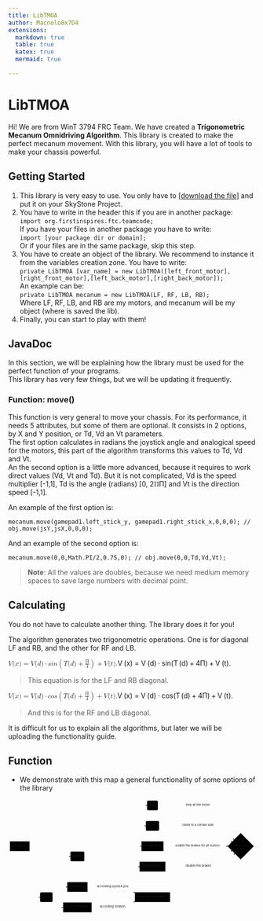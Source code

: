 ```yaml
---
title: LibTMOA
author: Macnolo0x7D4
extensions:
  markdown: true
  table: true
  katex: true
  mermaid: true

---
```


<h1 id="libtmoa">LibTMOA</h1>
<p>Hi! We are from WinT 3794 FRC Team. We have created a <strong>Trigonometric Mecanum Omnidriving Algorithm</strong>. This library is created to make the perfect mecanum movement. With this library, you will have a lot of tools to make your chassis powerful.</p>
<h2 id="getting-started">Getting Started</h2>
<ol>
<li>This library is very easy to use. You only have to <a href="Lol">[download the file]</a> and put it on your SkyStone Project.</li>
<li>You have to write in the header this if you are in another package:<br>
<code>import org.firstinspires.ftc.teamcode;</code><br>
If you have your files in another package you have to write:<br>
<code>import [your package dir or domain];</code><br>
Or if your files are in the same package, skip this step.</li>
<li>You have to create an object of the library. We recommend to instance it from the variables creation zone. You have to write:<br>
<code>private LibTMOA [var_name] = new LibTMOA([left_front_motor],[right_front_motor],[left_back_motor],[right_back_motor]);</code><br>
An example can be:<br>
<code>private LibTMOA mecanum = new LibTMOA(LF, RF, LB, RB);</code><br>
Where LF, RF, LB, and RB are my motors, and mecanum will be my object (where is saved the lib).</li>
<li>Finally, you can start to play with them!</li>
</ol>
<h2 id="javadoc">JavaDoc</h2>
<p>In this section, we will be explaining how the library must be used for the perfect function of your programs.<br>
This library has very few things, but we will be updating it frequently.</p>
<h3 id="function-move">Function: move()</h3>
<p>This function is very general to move your chassis. For its performance, it needs 5 attributes, but some of them are optional. It consists in 2 options, by X and Y position, or Td, Vd an Vt parameters.<br>
The first option calculates in radians the joystick angle and analogical speed for the motors, this part of the algorithm transforms this values to Td, Vd and Vt.<br>
An the second option is a little more advanced, because it requires to work direct values (Vd, Vt and Td). But it is not complicated, Vd is the speed multiplier [-1,1], Td is the angle (radians) [0, 2<span class="katex--inline"><span class="katex"><span class="katex-mathml"><math><semantics><mrow><mi mathvariant="normal">Π</mi></mrow><annotation encoding="application/x-tex">\Pi</annotation></semantics></math></span><span class="katex-html" aria-hidden="true"><span class="base"><span class="strut" style="height: 0.68333em; vertical-align: 0em;"></span><span class="mord">Π</span></span></span></span></span>] and Vt is the direction speed [-1,1].</p>
<p>An example of the first option is:</p>
<pre><code>mecanum.move(gamepad1.left_stick_y, gamepad1.right_stick_x,0,0,0); // obj.move(jsY,jsX,0,0,0);
</code></pre>
<p>And an example of the second option is:</p>
<pre><code>mecanum.move(0,0,Math.PI/2,0.75,0); // obj.move(0,0,Td,Vd,Vt);
</code></pre>
<blockquote>
<p><strong>Note</strong>: All the values are doubles, because we need medium memory spaces to save large numbers with decimal point.</p>
</blockquote>
<h2 id="calculating">Calculating</h2>
<p>You do not have to calculate another thing. The library does it for you!</p>
<p>The algorithm generates two trigonometric operations. One is for diagonal LF and RB, and the other for RF and LB.</p>
<p><span class="katex--display"><span class="katex-display"><span class="katex"><span class="katex-mathml"><math><semantics><mrow><mi>V</mi><mo stretchy="false">(</mo><mi>x</mi><mo stretchy="false">)</mo><mo>=</mo><mi>V</mi><mo stretchy="false">(</mo><mi>d</mi><mo stretchy="false">)</mo><mo>⋅</mo><mi>s</mi><mi>i</mi><mi>n</mi><mo fence="true">(</mo><mi>T</mi><mo stretchy="false">(</mo><mi>d</mi><mo stretchy="false">)</mo><mo>+</mo><mfrac><mi mathvariant="normal">Π</mi><mn>4</mn></mfrac><mo fence="true">)</mo><mo>+</mo><mi>V</mi><mo stretchy="false">(</mo><mi>t</mi><mo stretchy="false">)</mo><mi mathvariant="normal">.</mi></mrow><annotation encoding="application/x-tex">
V(x) = V(d) \cdot sin\Biggl(T(d)+\frac{\Pi}{4}\Biggr) + V(t).
</annotation></semantics></math></span><span class="katex-html" aria-hidden="true"><span class="base"><span class="strut" style="height: 1em; vertical-align: -0.25em;"></span><span class="mord mathdefault" style="margin-right: 0.22222em;">V</span><span class="mopen">(</span><span class="mord mathdefault">x</span><span class="mclose">)</span><span class="mspace" style="margin-right: 0.277778em;"></span><span class="mrel">=</span><span class="mspace" style="margin-right: 0.277778em;"></span></span><span class="base"><span class="strut" style="height: 1em; vertical-align: -0.25em;"></span><span class="mord mathdefault" style="margin-right: 0.22222em;">V</span><span class="mopen">(</span><span class="mord mathdefault">d</span><span class="mclose">)</span><span class="mspace" style="margin-right: 0.222222em;"></span><span class="mbin">⋅</span><span class="mspace" style="margin-right: 0.222222em;"></span></span><span class="base"><span class="strut" style="height: 3.00003em; vertical-align: -1.25003em;"></span><span class="mord mathdefault">s</span><span class="mord mathdefault">i</span><span class="mord mathdefault">n</span><span class="mopen"><span class="delimsizing size4">(</span></span><span class="mord mathdefault" style="margin-right: 0.13889em;">T</span><span class="mopen">(</span><span class="mord mathdefault">d</span><span class="mclose">)</span><span class="mspace" style="margin-right: 0.222222em;"></span><span class="mbin">+</span><span class="mspace" style="margin-right: 0.222222em;"></span></span><span class="base"><span class="strut" style="height: 3.00003em; vertical-align: -1.25003em;"></span><span class="mord"><span class="mopen nulldelimiter"></span><span class="mfrac"><span class="vlist-t vlist-t2"><span class="vlist-r"><span class="vlist" style="height: 1.36033em;"><span class="" style="top: -2.314em;"><span class="pstrut" style="height: 3em;"></span><span class="mord"><span class="mord">4</span></span></span><span class="" style="top: -3.23em;"><span class="pstrut" style="height: 3em;"></span><span class="frac-line" style="border-bottom-width: 0.04em;"></span></span><span class="" style="top: -3.677em;"><span class="pstrut" style="height: 3em;"></span><span class="mord"><span class="mord">Π</span></span></span></span><span class="vlist-s">​</span></span><span class="vlist-r"><span class="vlist" style="height: 0.686em;"><span class=""></span></span></span></span></span><span class="mclose nulldelimiter"></span></span><span class="mclose"><span class="delimsizing size4">)</span></span><span class="mspace" style="margin-right: 0.222222em;"></span><span class="mbin">+</span><span class="mspace" style="margin-right: 0.222222em;"></span></span><span class="base"><span class="strut" style="height: 1em; vertical-align: -0.25em;"></span><span class="mord mathdefault" style="margin-right: 0.22222em;">V</span><span class="mopen">(</span><span class="mord mathdefault">t</span><span class="mclose">)</span><span class="mord">.</span></span></span></span></span></span></p>
<blockquote>
<p>This equation is for the LF and RB diagonal.</p>
</blockquote>
<p><span class="katex--display"><span class="katex-display"><span class="katex"><span class="katex-mathml"><math><semantics><mrow><mi>V</mi><mo stretchy="false">(</mo><mi>x</mi><mo stretchy="false">)</mo><mo>=</mo><mi>V</mi><mo stretchy="false">(</mo><mi>d</mi><mo stretchy="false">)</mo><mo>⋅</mo><mi>c</mi><mi>o</mi><mi>s</mi><mo fence="true">(</mo><mi>T</mi><mo stretchy="false">(</mo><mi>d</mi><mo stretchy="false">)</mo><mo>+</mo><mfrac><mi mathvariant="normal">Π</mi><mn>4</mn></mfrac><mo fence="true">)</mo><mo>+</mo><mi>V</mi><mo stretchy="false">(</mo><mi>t</mi><mo stretchy="false">)</mo><mi mathvariant="normal">.</mi></mrow><annotation encoding="application/x-tex">
V(x) = V(d) \cdot cos\Biggl(T(d)+\frac{\Pi}{4}\Biggr) + V(t).
</annotation></semantics></math></span><span class="katex-html" aria-hidden="true"><span class="base"><span class="strut" style="height: 1em; vertical-align: -0.25em;"></span><span class="mord mathdefault" style="margin-right: 0.22222em;">V</span><span class="mopen">(</span><span class="mord mathdefault">x</span><span class="mclose">)</span><span class="mspace" style="margin-right: 0.277778em;"></span><span class="mrel">=</span><span class="mspace" style="margin-right: 0.277778em;"></span></span><span class="base"><span class="strut" style="height: 1em; vertical-align: -0.25em;"></span><span class="mord mathdefault" style="margin-right: 0.22222em;">V</span><span class="mopen">(</span><span class="mord mathdefault">d</span><span class="mclose">)</span><span class="mspace" style="margin-right: 0.222222em;"></span><span class="mbin">⋅</span><span class="mspace" style="margin-right: 0.222222em;"></span></span><span class="base"><span class="strut" style="height: 3.00003em; vertical-align: -1.25003em;"></span><span class="mord mathdefault">c</span><span class="mord mathdefault">o</span><span class="mord mathdefault">s</span><span class="mopen"><span class="delimsizing size4">(</span></span><span class="mord mathdefault" style="margin-right: 0.13889em;">T</span><span class="mopen">(</span><span class="mord mathdefault">d</span><span class="mclose">)</span><span class="mspace" style="margin-right: 0.222222em;"></span><span class="mbin">+</span><span class="mspace" style="margin-right: 0.222222em;"></span></span><span class="base"><span class="strut" style="height: 3.00003em; vertical-align: -1.25003em;"></span><span class="mord"><span class="mopen nulldelimiter"></span><span class="mfrac"><span class="vlist-t vlist-t2"><span class="vlist-r"><span class="vlist" style="height: 1.36033em;"><span class="" style="top: -2.314em;"><span class="pstrut" style="height: 3em;"></span><span class="mord"><span class="mord">4</span></span></span><span class="" style="top: -3.23em;"><span class="pstrut" style="height: 3em;"></span><span class="frac-line" style="border-bottom-width: 0.04em;"></span></span><span class="" style="top: -3.677em;"><span class="pstrut" style="height: 3em;"></span><span class="mord"><span class="mord">Π</span></span></span></span><span class="vlist-s">​</span></span><span class="vlist-r"><span class="vlist" style="height: 0.686em;"><span class=""></span></span></span></span></span><span class="mclose nulldelimiter"></span></span><span class="mclose"><span class="delimsizing size4">)</span></span><span class="mspace" style="margin-right: 0.222222em;"></span><span class="mbin">+</span><span class="mspace" style="margin-right: 0.222222em;"></span></span><span class="base"><span class="strut" style="height: 1em; vertical-align: -0.25em;"></span><span class="mord mathdefault" style="margin-right: 0.22222em;">V</span><span class="mopen">(</span><span class="mord mathdefault">t</span><span class="mclose">)</span><span class="mord">.</span></span></span></span></span></span></p>
<blockquote>
<p>And this is for the RF and LB diagonal.</p>
</blockquote>
<p>It is difficult for us to explain all the algorithms, but later we will be uploading the functionality guide.</p>
<h2 id="function">Function</h2>
<ul>
<li>We demonstrate with this map a general functionality of some options of the library</li>
</ul>
<div class="mermaid"><svg xmlns="http://www.w3.org/2000/svg" id="mermaid-svg-CBCR6KT9l5l1HIkt" width="100%" style="max-width: 1166.0281219482422px;" viewBox="0 0 1166.0281219482422 542"><g transform="translate(-12, -12)"><g class="output"><g class="clusters"></g><g class="edgePaths"><g class="edgePath" style="opacity: 1;"><path class="path" d="M73.0267578125,258L137.40625,475L162.40625,475" marker-end="url(#arrowhead445)" style="fill:none"></path><defs><marker id="arrowhead445" viewBox="0 0 10 10" refX="9" refY="5" markerUnits="strokeWidth" markerWidth="8" markerHeight="6" orient="auto"><path d="M 0 0 L 10 5 L 0 10 z" class="arrowheadPath" style="stroke-width: 1; stroke-dasharray: 1, 0;"></path></marker></defs></g><g class="edgePath" style="opacity: 1;"><path class="path" d="M74.732666015625,212L137.40625,43L191.65625,43L245.90625,43L337.953125,43L507.03125,43L666.7109375,43" marker-end="url(#arrowhead446)" style="fill:none"></path><defs><marker id="arrowhead446" viewBox="0 0 10 10" refX="9" refY="5" markerUnits="strokeWidth" markerWidth="8" markerHeight="6" orient="auto"><path d="M 0 0 L 10 5 L 0 10 z" class="arrowheadPath" style="stroke-width: 1; stroke-dasharray: 1, 0;"></path></marker></defs></g><g class="edgePath" style="opacity: 1;"><path class="path" d="M717.3828125,43L910.5703125,43L1077.151731296343,204.95764522953587" marker-end="url(#arrowhead447)" style="fill:none"></path><defs><marker id="arrowhead447" viewBox="0 0 10 10" refX="9" refY="5" markerUnits="strokeWidth" markerWidth="8" markerHeight="6" orient="auto"><path d="M 0 0 L 10 5 L 0 10 z" class="arrowheadPath" style="stroke-width: 1; stroke-dasharray: 1, 0;"></path></marker></defs></g><g class="edgePath" style="opacity: 1;"><path class="path" d="M83.26220703125,212L137.40625,139L191.65625,139L245.90625,139L337.953125,139L507.03125,139L660.9140625,139" marker-end="url(#arrowhead448)" style="fill:none"></path><defs><marker id="arrowhead448" viewBox="0 0 10 10" refX="9" refY="5" markerUnits="strokeWidth" markerWidth="8" markerHeight="6" orient="auto"><path d="M 0 0 L 10 5 L 0 10 z" class="arrowheadPath" style="stroke-width: 1; stroke-dasharray: 1, 0;"></path></marker></defs></g><g class="edgePath" style="opacity: 1;"><path class="path" d="M723.1796875,139L910.5703125,139L1066.8755823313356,215.2337941945431" marker-end="url(#arrowhead449)" style="fill:none"></path><defs><marker id="arrowhead449" viewBox="0 0 10 10" refX="9" refY="5" markerUnits="strokeWidth" markerWidth="8" markerHeight="6" orient="auto"><path d="M 0 0 L 10 5 L 0 10 z" class="arrowheadPath" style="stroke-width: 1; stroke-dasharray: 1, 0;"></path></marker></defs></g><g class="edgePath" style="opacity: 1;"><path class="path" d="M100.3212890625,258L137.40625,283L191.65625,283L245.90625,283L305.125,283" marker-end="url(#arrowhead450)" style="fill:none"></path><defs><marker id="arrowhead450" viewBox="0 0 10 10" refX="9" refY="5" markerUnits="strokeWidth" markerWidth="8" markerHeight="6" orient="auto"><path d="M 0 0 L 10 5 L 0 10 z" class="arrowheadPath" style="stroke-width: 1; stroke-dasharray: 1, 0;"></path></marker></defs></g><g class="edgePath" style="opacity: 1;"><path class="path" d="M370.78125,273.6803437759911L507.03125,235L640.2265625,235" marker-end="url(#arrowhead451)" style="fill:none"></path><defs><marker id="arrowhead451" viewBox="0 0 10 10" refX="9" refY="5" markerUnits="strokeWidth" markerWidth="8" markerHeight="6" orient="auto"><path d="M 0 0 L 10 5 L 0 10 z" class="arrowheadPath" style="stroke-width: 1; stroke-dasharray: 1, 0;"></path></marker></defs></g><g class="edgePath" style="opacity: 1;"><path class="path" d="M743.8671875,235L910.5703125,235L1046.609376525879,235.5" marker-end="url(#arrowhead452)" style="fill:none"></path><defs><marker id="arrowhead452" viewBox="0 0 10 10" refX="9" refY="5" markerUnits="strokeWidth" markerWidth="8" markerHeight="6" orient="auto"><path d="M 0 0 L 10 5 L 0 10 z" class="arrowheadPath" style="stroke-width: 1; stroke-dasharray: 1, 0;"></path></marker></defs></g><g class="edgePath" style="opacity: 1;"><path class="path" d="M370.78125,292.3196562240089L507.03125,331L631.2109375,331" marker-end="url(#arrowhead453)" style="fill:none"></path><defs><marker id="arrowhead453" viewBox="0 0 10 10" refX="9" refY="5" markerUnits="strokeWidth" markerWidth="8" markerHeight="6" orient="auto"><path d="M 0 0 L 10 5 L 0 10 z" class="arrowheadPath" style="stroke-width: 1; stroke-dasharray: 1, 0;"></path></marker></defs></g><g class="edgePath" style="opacity: 1;"><path class="path" d="M752.8828125,331L910.5703125,331L1066.8755802777732,255.76620680365218" marker-end="url(#arrowhead454)" style="fill:none"></path><defs><marker id="arrowhead454" viewBox="0 0 10 10" refX="9" refY="5" markerUnits="strokeWidth" markerWidth="8" markerHeight="6" orient="auto"><path d="M 0 0 L 10 5 L 0 10 z" class="arrowheadPath" style="stroke-width: 1; stroke-dasharray: 1, 0;"></path></marker></defs></g><g class="edgePath" style="opacity: 1;"><path class="path" d="M217.65104166666666,452L245.90625,427L290.203125,427" marker-end="url(#arrowhead455)" style="fill:none"></path><defs><marker id="arrowhead455" viewBox="0 0 10 10" refX="9" refY="5" markerUnits="strokeWidth" markerWidth="8" markerHeight="6" orient="auto"><path d="M 0 0 L 10 5 L 0 10 z" class="arrowheadPath" style="stroke-width: 1; stroke-dasharray: 1, 0;"></path></marker></defs></g><g class="edgePath" style="opacity: 1;"><path class="path" d="M217.65104166666666,498L245.90625,523L270.90625,523" marker-end="url(#arrowhead456)" style="fill:none"></path><defs><marker id="arrowhead456" viewBox="0 0 10 10" refX="9" refY="5" markerUnits="strokeWidth" markerWidth="8" markerHeight="6" orient="auto"><path d="M 0 0 L 10 5 L 0 10 z" class="arrowheadPath" style="stroke-width: 1; stroke-dasharray: 1, 0;"></path></marker></defs></g><g class="edgePath" style="opacity: 1;"><path class="path" d="M385.703125,427L507.03125,427L609.0625,453.4707372688118" marker-end="url(#arrowhead457)" style="fill:none"></path><defs><marker id="arrowhead457" viewBox="0 0 10 10" refX="9" refY="5" markerUnits="strokeWidth" markerWidth="8" markerHeight="6" orient="auto"><path d="M 0 0 L 10 5 L 0 10 z" class="arrowheadPath" style="stroke-width: 1; stroke-dasharray: 1, 0;"></path></marker></defs></g><g class="edgePath" style="opacity: 1;"><path class="path" d="M405,523L507.03125,523L609.0625,496.5292627311882" marker-end="url(#arrowhead458)" style="fill:none"></path><defs><marker id="arrowhead458" viewBox="0 0 10 10" refX="9" refY="5" markerUnits="strokeWidth" markerWidth="8" markerHeight="6" orient="auto"><path d="M 0 0 L 10 5 L 0 10 z" class="arrowheadPath" style="stroke-width: 1; stroke-dasharray: 1, 0;"></path></marker></defs></g><g class="edgePath" style="opacity: 1;"><path class="path" d="M775.03125,475L910.5703125,475L1080.5986378400387,269.48926436591796" marker-end="url(#arrowhead459)" style="fill:none"></path><defs><marker id="arrowhead459" viewBox="0 0 10 10" refX="9" refY="5" markerUnits="strokeWidth" markerWidth="8" markerHeight="6" orient="auto"><path d="M 0 0 L 10 5 L 0 10 z" class="arrowheadPath" style="stroke-width: 1; stroke-dasharray: 1, 0;"></path></marker></defs></g></g><g class="edgeLabels"><g class="edgeLabel" transform="" style="opacity: 1;"><g transform="translate(0,0)" class="label"><foreignObject width="0" height="0"><div xmlns="http://www.w3.org/1999/xhtml" style="display: inline-block; white-space: nowrap;"><span class="edgeLabel"></span></div></foreignObject></g></g><g class="edgeLabel" transform="" style="opacity: 1;"><g transform="translate(0,0)" class="label"><foreignObject width="0" height="0"><div xmlns="http://www.w3.org/1999/xhtml" style="display: inline-block; white-space: nowrap;"><span class="edgeLabel"></span></div></foreignObject></g></g><g class="edgeLabel" transform="translate(910.5703125,43)" style="opacity: 1;"><g transform="translate(-62.125,-13)" class="label"><foreignObject width="124.25" height="26"><div xmlns="http://www.w3.org/1999/xhtml" style="display: inline-block; white-space: nowrap;"><span class="edgeLabel">stop all the motor</span></div></foreignObject></g></g><g class="edgeLabel" transform="" style="opacity: 1;"><g transform="translate(0,0)" class="label"><foreignObject width="0" height="0"><div xmlns="http://www.w3.org/1999/xhtml" style="display: inline-block; white-space: nowrap;"><span class="edgeLabel"></span></div></foreignObject></g></g><g class="edgeLabel" transform="translate(910.5703125,139)" style="opacity: 1;"><g transform="translate(-78.8828125,-13)" class="label"><foreignObject width="157.765625" height="26"><div xmlns="http://www.w3.org/1999/xhtml" style="display: inline-block; white-space: nowrap;"><span class="edgeLabel">rotate to a certain side</span></div></foreignObject></g></g><g class="edgeLabel" transform="" style="opacity: 1;"><g transform="translate(0,0)" class="label"><foreignObject width="0" height="0"><div xmlns="http://www.w3.org/1999/xhtml" style="display: inline-block; white-space: nowrap;"><span class="edgeLabel"></span></div></foreignObject></g></g><g class="edgeLabel" transform="" style="opacity: 1;"><g transform="translate(0,0)" class="label"><foreignObject width="0" height="0"><div xmlns="http://www.w3.org/1999/xhtml" style="display: inline-block; white-space: nowrap;"><span class="edgeLabel"></span></div></foreignObject></g></g><g class="edgeLabel" transform="translate(910.5703125,235)" style="opacity: 1;"><g transform="translate(-110.5390625,-13)" class="label"><foreignObject width="221.078125" height="26"><div xmlns="http://www.w3.org/1999/xhtml" style="display: inline-block; white-space: nowrap;"><span class="edgeLabel">enable the brakes for all motors</span></div></foreignObject></g></g><g class="edgeLabel" transform="" style="opacity: 1;"><g transform="translate(0,0)" class="label"><foreignObject width="0" height="0"><div xmlns="http://www.w3.org/1999/xhtml" style="display: inline-block; white-space: nowrap;"><span class="edgeLabel"></span></div></foreignObject></g></g><g class="edgeLabel" transform="translate(910.5703125,331)" style="opacity: 1;"><g transform="translate(-62.9140625,-13)" class="label"><foreignObject width="125.828125" height="26"><div xmlns="http://www.w3.org/1999/xhtml" style="display: inline-block; white-space: nowrap;"><span class="edgeLabel">disable the brakes</span></div></foreignObject></g></g><g class="edgeLabel" transform="" style="opacity: 1;"><g transform="translate(0,0)" class="label"><foreignObject width="0" height="0"><div xmlns="http://www.w3.org/1999/xhtml" style="display: inline-block; white-space: nowrap;"><span class="edgeLabel"></span></div></foreignObject></g></g><g class="edgeLabel" transform="" style="opacity: 1;"><g transform="translate(0,0)" class="label"><foreignObject width="0" height="0"><div xmlns="http://www.w3.org/1999/xhtml" style="display: inline-block; white-space: nowrap;"><span class="edgeLabel"></span></div></foreignObject></g></g><g class="edgeLabel" transform="translate(507.03125,427)" style="opacity: 1;"><g transform="translate(-77.03125,-13)" class="label"><foreignObject width="154.0625" height="26"><div xmlns="http://www.w3.org/1999/xhtml" style="display: inline-block; white-space: nowrap;"><span class="edgeLabel">according joystick pos</span></div></foreignObject></g></g><g class="edgeLabel" transform="translate(507.03125,523)" style="opacity: 1;"><g transform="translate(-63.8203125,-13)" class="label"><foreignObject width="127.640625" height="26"><div xmlns="http://www.w3.org/1999/xhtml" style="display: inline-block; white-space: nowrap;"><span class="edgeLabel">according rotation</span></div></foreignObject></g></g><g class="edgeLabel" transform="" style="opacity: 1;"><g transform="translate(0,0)" class="label"><foreignObject width="0" height="0"><div xmlns="http://www.w3.org/1999/xhtml" style="display: inline-block; white-space: nowrap;"><span class="edgeLabel"></span></div></foreignObject></g></g></g><g class="nodes"><g class="node" id="A" transform="translate(66.203125,235)" style="opacity: 1;"><rect rx="0" ry="0" x="-46.203125" y="-23" width="92.40625" height="46"></rect><g class="label" transform="translate(0,0)"><g transform="translate(-36.203125,-13)"><foreignObject width="72.40625" height="26"><div xmlns="http://www.w3.org/1999/xhtml" style="display: inline-block; white-space: nowrap;">Lib Object</div></foreignObject></g></g></g><g class="node" id="B" transform="translate(191.65625,475)" style="opacity: 1;"><rect rx="5" ry="5" x="-29.25" y="-23" width="58.5" height="46"></rect><g class="label" transform="translate(0,0)"><g transform="translate(-19.25,-13)"><foreignObject width="38.5" height="26"><div xmlns="http://www.w3.org/1999/xhtml" style="display: inline-block; white-space: nowrap;">move</div></foreignObject></g></g></g><g class="node" id="C" transform="translate(692.046875,43)" style="opacity: 1;"><rect rx="5" ry="5" x="-25.3359375" y="-23" width="50.671875" height="46"></rect><g class="label" transform="translate(0,0)"><g transform="translate(-15.3359375,-13)"><foreignObject width="30.671875" height="26"><div xmlns="http://www.w3.org/1999/xhtml" style="display: inline-block; white-space: nowrap;">stop</div></foreignObject></g></g></g><g class="node" id="F" transform="translate(1108.068748474121,235)" style="opacity: 1;"><polygon points="61.959375,0 123.91875,-61.959375 61.959375,-123.91875 0,-61.959375" rx="5" ry="5" transform="translate(-61.959375,61.959375)"></polygon><g class="label" transform="translate(0,0)"><g transform="translate(-35.84375,-13)"><foreignObject width="71.6875" height="26"><div xmlns="http://www.w3.org/1999/xhtml" style="display: inline-block; white-space: nowrap;">Stop cycle</div></foreignObject></g></g></g><g class="node" id="D" transform="translate(692.046875,139)" style="opacity: 1;"><rect rx="5" ry="5" x="-31.1328125" y="-23" width="62.265625" height="46"></rect><g class="label" transform="translate(0,0)"><g transform="translate(-21.1328125,-13)"><foreignObject width="42.265625" height="26"><div xmlns="http://www.w3.org/1999/xhtml" style="display: inline-block; white-space: nowrap;">rotate</div></foreignObject></g></g></g><g class="node" id="E" transform="translate(337.953125,283)" style="opacity: 1;"><rect rx="5" ry="5" x="-32.828125" y="-23" width="65.65625" height="46"></rect><g class="label" transform="translate(0,0)"><g transform="translate(-22.828125,-13)"><foreignObject width="45.65625" height="26"><div xmlns="http://www.w3.org/1999/xhtml" style="display: inline-block; white-space: nowrap;">brakes</div></foreignObject></g></g></g><g class="node" id="G" transform="translate(692.046875,235)" style="opacity: 1;"><rect rx="0" ry="0" x="-51.8203125" y="-23" width="103.640625" height="46"></rect><g class="label" transform="translate(0,0)"><g transform="translate(-41.8203125,-13)"><foreignObject width="83.640625" height="26"><div xmlns="http://www.w3.org/1999/xhtml" style="display: inline-block; white-space: nowrap;">usingBrakes</div></foreignObject></g></g></g><g class="node" id="H" transform="translate(692.046875,331)" style="opacity: 1;"><rect rx="0" ry="0" x="-60.8359375" y="-23" width="121.671875" height="46"></rect><g class="label" transform="translate(0,0)"><g transform="translate(-50.8359375,-13)"><foreignObject width="101.671875" height="26"><div xmlns="http://www.w3.org/1999/xhtml" style="display: inline-block; white-space: nowrap;">withoutBrakes</div></foreignObject></g></g></g><g class="node" id="I" transform="translate(337.953125,427)" style="opacity: 1;"><rect rx="0" ry="0" x="-47.75" y="-23" width="95.5" height="46"></rect><g class="label" transform="translate(0,0)"><g transform="translate(-37.75,-13)"><foreignObject width="75.5" height="26"><div xmlns="http://www.w3.org/1999/xhtml" style="display: inline-block; white-space: nowrap;">by X and Y</div></foreignObject></g></g></g><g class="node" id="J" transform="translate(337.953125,523)" style="opacity: 1;"><rect rx="0" ry="0" x="-67.046875" y="-23" width="134.09375" height="46"></rect><g class="label" transform="translate(0,0)"><g transform="translate(-57.046875,-13)"><foreignObject width="114.09375" height="26"><div xmlns="http://www.w3.org/1999/xhtml" style="display: inline-block; white-space: nowrap;">by Td, Vd and Vt</div></foreignObject></g></g></g><g class="node" id="K" transform="translate(692.046875,475)" style="opacity: 1;"><rect rx="0" ry="0" x="-82.984375" y="-23" width="165.96875" height="46"></rect><g class="label" transform="translate(0,0)"><g transform="translate(-72.984375,-13)"><foreignObject width="145.96875" height="26"><div xmlns="http://www.w3.org/1999/xhtml" style="display: inline-block; white-space: nowrap;">move with mecanum</div></foreignObject></g></g></g></g></g></g></svg></div>

